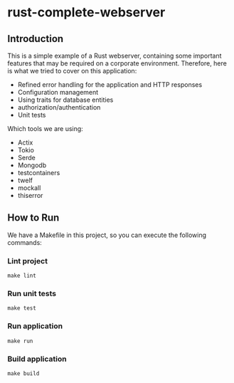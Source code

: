 # rust-complete-webserver

## Introduction

This is a simple example of a Rust webserver, containing some important features that 
may be required on a corporate environment. Therefore, here is what we tried to cover on this 
application:
- Refined error handling for the application and HTTP responses
- Configuration management
- Using traits for database entities
- authorization/authentication
- Unit tests

Which tools we are using:
- Actix
- Tokio
- Serde
- Mongodb
- testcontainers
- twelf
- mockall
- thiserror


##  How to Run

We have a Makefile in this project, so you can execute the following commands:

### Lint project 

```shell
make lint
```

### Run unit tests
```shell
make test
```

### Run application
```shell
make run
```

### Build application
```shell
make build
```
